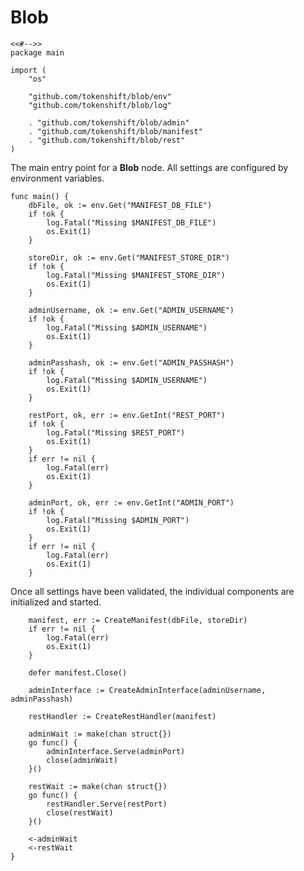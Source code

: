 # Blob

	<<#-->>
	package main

	import (
		"os"

		"github.com/tokenshift/blob/env"
		"github.com/tokenshift/blob/log"

		. "github.com/tokenshift/blob/admin"
		. "github.com/tokenshift/blob/manifest"
		. "github.com/tokenshift/blob/rest"
	)

The main entry point for a **Blob** node. All settings are configured by
environment variables.

	func main() {
		dbFile, ok := env.Get("MANIFEST_DB_FILE")
		if !ok {
			log.Fatal("Missing $MANIFEST_DB_FILE")
			os.Exit(1)
		}

		storeDir, ok := env.Get("MANIFEST_STORE_DIR")
		if !ok {
			log.Fatal("Missing $MANIFEST_STORE_DIR")
			os.Exit(1)
		}

		adminUsername, ok := env.Get("ADMIN_USERNAME")
		if !ok {
			log.Fatal("Missing $ADMIN_USERNAME")
			os.Exit(1)
		}

		adminPasshash, ok := env.Get("ADMIN_PASSHASH")
		if !ok {
			log.Fatal("Missing $ADMIN_USERNAME")
			os.Exit(1)
		}

		restPort, ok, err := env.GetInt("REST_PORT")
		if !ok {
			log.Fatal("Missing $REST_PORT")
			os.Exit(1)
		}
		if err != nil {
			log.Fatal(err)
			os.Exit(1)
		}

		adminPort, ok, err := env.GetInt("ADMIN_PORT")
		if !ok {
			log.Fatal("Missing $ADMIN_PORT")
			os.Exit(1)
		}
		if err != nil {
			log.Fatal(err)
			os.Exit(1)
		}

Once all settings have been validated, the individual components are
initialized and started.

		manifest, err := CreateManifest(dbFile, storeDir)
		if err != nil {
			log.Fatal(err)
			os.Exit(1)
		}

		defer manifest.Close()

		adminInterface := CreateAdminInterface(adminUsername, adminPasshash)

		restHandler := CreateRestHandler(manifest)

		adminWait := make(chan struct{})
		go func() {
			adminInterface.Serve(adminPort)
			close(adminWait)
		}()

		restWait := make(chan struct{})
		go func() {
			restHandler.Serve(restPort)
			close(restWait)
		}()

		<-adminWait
		<-restWait
	}
